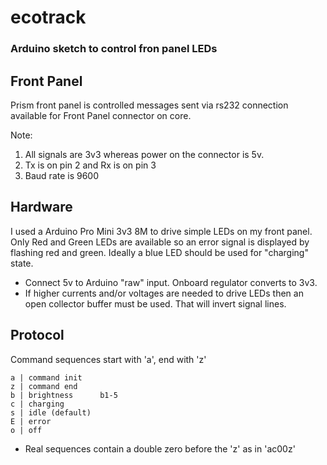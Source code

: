 # ecotrack
### Arduino sketch to control fron panel LEDs

## Front Panel

  Prism front panel is controlled messages sent via rs232 connection available for Front Panel connector on core.

Note:

1. All signals are 3v3 whereas power on the connector is 5v.
2. Tx is on pin 2 and Rx is on pin 3
3. Baud rate is 9600

## Hardware

I used a Arduino Pro Mini 3v3 8M to drive simple LEDs on my front
panel. Only Red and Green LEDs are available so an error signal is
displayed by flashing red and green. Ideally a blue LED should be used
for "charging" state.

+ Connect 5v to Arduino "raw" input.  Onboard regulator converts to 3v3.
+ If higher currents and/or voltages are needed to drive LEDs then an open collector buffer must be used.
  That will invert signal lines.

## Protocol
Command sequences start with 'a', end with 'z'
   
    a | command init   
    z | command end     
    b | brightness      b1-5
    c | charging       
    s | idle (default) 
    E | error   
    o | off

+ Real sequences contain a double zero before the 'z' as in 'ac00z'

